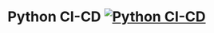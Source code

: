 # Python CI-CD [![Python CI-CD](https://github.com/sangam-belose/python-ci-cd/actions/workflows/python-pipeline.yml/badge.svg)](https://github.com/sangam-belose/python-ci-cd/actions/workflows/python-pipeline.yml)
